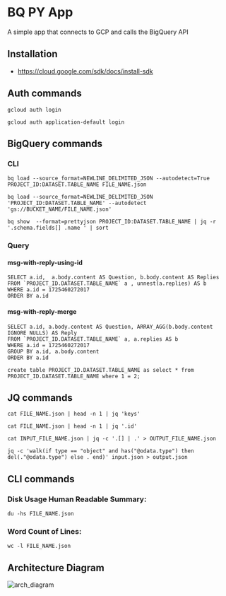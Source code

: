 # BQ PY App

A simple app that connects to GCP and calls the BigQuery API

## Installation
- https://cloud.google.com/sdk/docs/install-sdk

## Auth commands

```
gcloud auth login
```

```
gcloud auth application-default login
```

## BigQuery commands

### CLI

```
bq load --source_format=NEWLINE_DELIMITED_JSON --autodetect=True PROJECT_ID:DATASET.TABLE_NAME FILE_NAME.json
```

```
bq load --source_format=NEWLINE_DELIMITED_JSON 'PROJECT_ID:DATASET.TABLE_NAME' --autodetect 'gs://BUCKET_NAME/FILE_NAME.json'
```

```
bq show  --format=prettyjson PROJECT_ID:DATASET.TABLE_NAME | jq -r '.schema.fields[] .name ' | sort
```

### Query

#### msg-with-reply-using-id

```
SELECT a.id,  a.body.content AS Question, b.body.content AS Replies
FROM `PROJECT_ID.DATASET.TABLE_NAME` a , unnest(a.replies) AS b
WHERE a.id = 1725460272017
ORDER BY a.id
```

#### msg-with-reply-merge

```
SELECT a.id, a.body.content AS Question, ARRAY_AGG(b.body.content IGNORE NULLS) AS Reply
FROM `PROJECT_ID.DATASET.TABLE_NAME` a, a.replies AS b
WHERE a.id = 1725460272017
GROUP BY a.id, a.body.content
ORDER BY a.id
```

```
create table PROJECT_ID.DATASET.TABLE_NAME as select * from PROJECT_ID.DATASET.TABLE_NAME where 1 = 2;
```

## JQ commands

```
cat FILE_NAME.json | head -n 1 | jq 'keys'
```

```
cat FILE_NAME.json | head -n 1 | jq '.id'
```

```
cat INPUT_FILE_NAME.json | jq -c '.[] | .' > OUTPUT_FILE_NAME.json
```

```
jq -c 'walk(if type == "object" and has("@odata.type") then del(."@odata.type") else . end)' input.json > output.json
```

## CLI commands

### Disk Usage Human Readable Summary:

```
du -hs FILE_NAME.json
```

### Word Count of Lines:

```
wc -l FILE_NAME.json
```

## Architecture Diagram
![arch_diagram](https://github.com/user-attachments/assets/4094919e-9e0f-40d8-a0fc-8c60c6038f1f)
